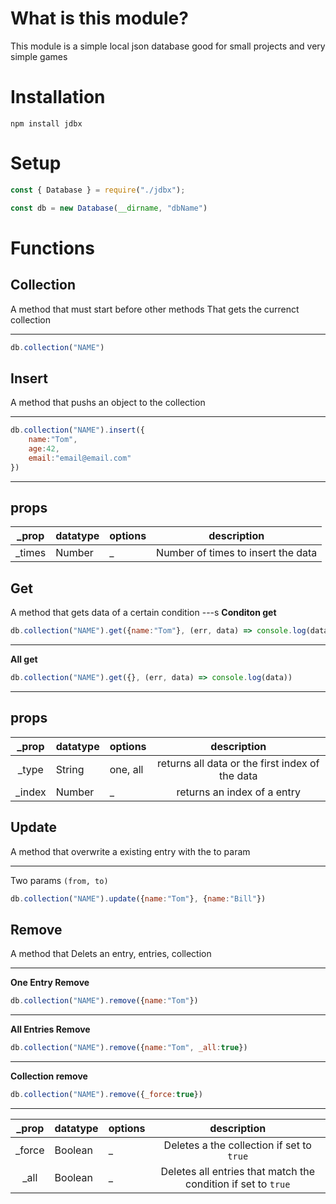 # What is this module?

This module is a simple local json database good for small projects and very simple games



# Installation

`npm install jdbx`


# Setup

```js
const { Database } = require("./jdbx");

const db = new Database(__dirname, "dbName")
```
# Functions



## **Collection**

A method that must start before other methods
That gets the currenct collection 

---

```js
db.collection("NAME")
```

## **Insert**

A method that pushs an object to the collection

---

```js
db.collection("NAME").insert({
    name:"Tom",
    age:42,
    email:"email@email.com"
})
```
---

## props

|  _prop | datatype | options  |                   description                   |
|:------:|----------|----------|:-----------------------------------------------:|
| _times |  Number  |     _    |        Number of times to insert the data       |


## **Get**

A method that gets data of a certain condition
---s
**Conditon get**

```js
db.collection("NAME").get({name:"Tom"}, (err, data) => console.log(data))
```
---
**All get**

```js
db.collection("NAME").get({}, (err, data) => console.log(data))
```
---

## props

|  _prop | datatype | options  |                   description                   |
|:------:|----------|----------|:-----------------------------------------------:|
|  _type |  String  | one, all | returns all data or the first index of the data |
| _index |  Number  |     _    |           returns an index of a entry           |


## **Update**

A method that overwrite a existing entry with the to param

---

Two params ``(from, to)``

```js
db.collection("NAME").update({name:"Tom"}, {name:"Bill"})
```
## **Remove**

A method that Delets an entry, entries, collection

---
**One Entry Remove**
```js
db.collection("NAME").remove({name:"Tom"})
```
---
**All Entries Remove**
```js
db.collection("NAME").remove({name:"Tom", _all:true})
```
---
**Collection remove**
```js
db.collection("NAME").remove({_force:true})
```
---

|  _prop | datatype | options  |                   description                   |
|:------:|----------|----------|:-----------------------------------------------:|
|  _force |  Boolean  | _ | Deletes a the collection if set to ``true`` |
|  _all |  Boolean  | _ | Deletes all entries that match the condition if set to ``true``|


